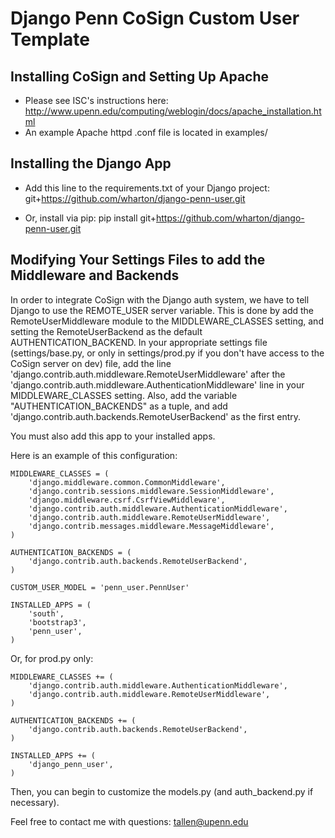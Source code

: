 # Django Penn CoSign Custom User Template

## Installing CoSign and Setting Up Apache
* Please see ISC's instructions here: http://www.upenn.edu/computing/weblogin/docs/apache_installation.html
* An example Apache httpd .conf file is located in examples/

## Installing the Django App
* Add this line to the requirements.txt of your Django project:
git+https://github.com/wharton/django-penn-user.git

* Or, install via pip:
pip install git+https://github.com/wharton/django-penn-user.git

## Modifying Your Settings Files to add the Middleware and Backends

In order to integrate CoSign with the Django auth system, we have to tell Django to use the REMOTE_USER server variable. This is done by add the RemoteUserMiddleware module to the MIDDLEWARE_CLASSES setting, and setting the RemoteUserBackend as the default AUTHENTICATION_BACKEND. In your appropriate settings file (settings/base.py, or only in settings/prod.py if you don't have access to the CoSign server on dev) file, add the line 'django.contrib.auth.middleware.RemoteUserMiddleware' after the 'django.contrib.auth.middleware.AuthenticationMiddleware' line in your MIDDLEWARE_CLASSES setting. Also, add the variable "AUTHENTICATION_BACKENDS" as a tuple, and add 'django.contrib.auth.backends.RemoteUserBackend' as the first entry.

You must also add this app to your installed apps.

Here is an example of this configuration:

```
MIDDLEWARE_CLASSES = (
    'django.middleware.common.CommonMiddleware',
    'django.contrib.sessions.middleware.SessionMiddleware',
    'django.middleware.csrf.CsrfViewMiddleware',
    'django.contrib.auth.middleware.AuthenticationMiddleware',
    'django.contrib.auth.middleware.RemoteUserMiddleware',
    'django.contrib.messages.middleware.MessageMiddleware',
)

AUTHENTICATION_BACKENDS = (
    'django.contrib.auth.backends.RemoteUserBackend',
)

CUSTOM_USER_MODEL = 'penn_user.PennUser'

INSTALLED_APPS = (
    'south',
    'bootstrap3',
    'penn_user',
)
```

Or, for prod.py only:

```
MIDDLEWARE_CLASSES += (
    'django.contrib.auth.middleware.AuthenticationMiddleware',
    'django.contrib.auth.middleware.RemoteUserMiddleware',
)

AUTHENTICATION_BACKENDS += (
    'django.contrib.auth.backends.RemoteUserBackend',
)

INSTALLED_APPS += (
    'django_penn_user',
)
```

Then, you can begin to customize the models.py (and auth_backend.py if necessary).

Feel free to contact me with questions: tallen@upenn.edu
